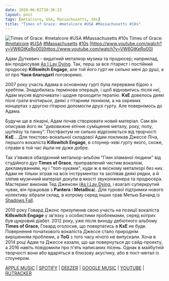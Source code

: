 ```yaml
---
date: 2020-06-02T10:36:23
layout: post
tags: [metalcore, USA, Massachusetts, 10s]
title: "Times of Grace: #metalcore #USA #Massachusetts #10s"
---
```

![Times of Grace: #metalcore #USA #Massachusetts #10s](https://i.ytimg.com/vi/VW6GtKeRo00/hqdefault.jpg)
Times of Grace: [#metalcore](/tags/#metalcore) [#USA](/tags/#USA) [#Massachusetts](/tags/#Massachusetts) [#10s](/tags/#10s) [https://www.youtube.com/watch?v=VW6GtKeRo00](https://www.youtube.com/watch?v=VW6GtKeRo00)

Адам Дуткевич - видатний металкор музика та продюсер; наприклад, він продюсував [As I Lay Dying](https://t.me/vast_space_unexplored/3641). Так, перш за все гітарист і постійний продюсер **Killswitch Engage**, але той його гурт не сильно мені до душі, а от про **Часи благодаті** поговоримо.

2007 року участь Адама в основному гурті була перервана бідою з хребтом. Знадобилась термінова операція, і щоб відновитись після неї, Адам мусив відпочивати і щодня проходити терапію. **KsE** довелось деякі пісні грати вчотирьох, деякі з гітарним техніком, а на окремих концертах з другою гітарою допомогли друзі гурту. Але повернімось до Адама.

Будучи ще в лікарні, Адам почав створювати новий матеріал. Сам він описував його як &quot;дивовижне епічне суміщення металу, року, попу, шуґейзу та панку&quot;. Постфактум не сильно відрізняється від творчості **KsE**... Для текстово-вокальної складової Адам покликав Джессе Ліча, першого вокаліста **Killswitch Engage**, в стоунер-хеві гурту якого, схоже, справи в той час йшли не дуже добре.

Так з&#39;явився обалдєнний металкор-альбом  &quot;Гімн зламаної людини&quot; від студійного дуо **Times of Grace**, приправлений чистим вокалом, декламуванням, ну і &quot;поп-хуками&quot;, куди ж в якісному металкорі без них. Адам не тільки зіграв на всіх інструментах та заспівав деякі рядки, а й зліпив музичний матеріал докупи в якості звукоінженера та продюсера. Мастеринг виконав Тед Дженсен ([As I Lay Dying](https://t.me/vast_space_unexplored/3641), і взагалі суперкрутий чувак, він працював з **Pantera** і **Metallica**). Для турової підтримки нового колективу зібрали склад, в котрому серед інших грав Метью Бачанд із [Shadows Fall](https://t.me/vast_space_unexplored/3537).

2010 року Говард Джонс призупинив свою участь на позиції вокаліста **Killswitch Engage** у зв&#39;язку з особистими проблемами, серед котрих був цукровий діабет. 2012 року, уже після виходу дебютного альбому **Times of Grace**, Говард оголосив, що повертатись в **KsE** не буде. Повернення початкового вокаліста Джессе стало природнім вирішенням проблеми, а **ToG** з того часу нічого не випускали. Хоча в 2014 році Адам та Джессе казали, що ще повернуться до сайд-проекту, а 2016 навіть повідомили про п&#39;ять написаних пісень. Однак в майбутній творчості вони або вдаряться в блюзову акустику, або в пост-метал із стоунером.

[APPLE MUSIC](https://music.apple.com/ru/album/the-hymn-of-a-broken-man/407785316) | [SPOTIFY](https://open.spotify.com/album/0Fgm0GE1K43soqeminCy4R) | [DEEZER](https://www.deezer.com/album/744970?utm_source=deezer&amp;utm_content=album-744970&amp;utm_term=1601611822_1591083291&amp;utm_medium=web) | [GOOGLE MUSIC](https://play.google.com/music/m/Behfzkbmm53t54sqcnrmh3cnh3y?t=The_Hymn_of_a_Broken_Man_-_Times_of_Grace) | [YOUTUBE](https://www.youtube.com/playlist?list=OLAK5uy_lpzg5eBT3hfKZ4b654nzcFSDa9V_1XKOQ) | [RUTRACKER](https://rutracker.org/forum/viewtopic.php?t=3379971)